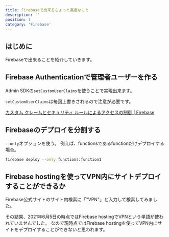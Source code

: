 ```yaml
---
title: Firebaseで出来るちょっと高度なこと
description: ''
position: 1
category: 'Firebase'
---
```

## はじめに
Firebaseで出来ることを紹介していきます。

## Firebase Authenticationで管理者ユーザーを作る
Admin SDKの`setCustomUserClaims`を使うことで実現出来ます。

`setCustomUserClaims`は毎回上書きされるので注意が必要です。

[カスタム クレームとセキュリティ ルールによるアクセスの制御 | Firebase](https://firebase.google.com/docs/auth/admin/custom-claims)

## Firebaseのデプロイを分割する
`--only`オプションを使う。
例えば、functionsであるfunctionだけデプロイする場合。

```bash
firebase deploy --only functions:function1
```

## Firebase hostingを使ってVPN内にサイトデプロイすることができるか
Firebase公式サイトのサイト内検索に「"VPN"」と入力して検索してみました。

その結果、2021年6月5日の時点ではFirebase hostingでVPNという単語が使われていませんでした。
なので現時点ではFirebase hostingを使ってVPN内にサイトをデプロイすることができないと思われます。
